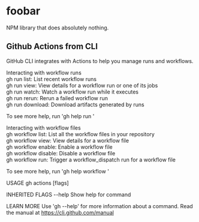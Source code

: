 # foobar

NPM library that does absolutely nothing.

## Github Actions from CLI

GitHub CLI integrates with Actions to help you manage runs and workflows.

Interacting with workflow runs  
gh run list:      List recent workflow runs  
gh run view:      View details for a workflow run or one of its jobs  
gh run watch:     Watch a workflow run while it executes  
gh run rerun:     Rerun a failed workflow run  
gh run download:  Download artifacts generated by runs

To see more help, run 'gh help run <subcommand>'

Interacting with workflow files  
gh workflow list:     List all the workflow files in your repository  
gh workflow view:     View details for a workflow file  
gh workflow enable:   Enable a workflow file  
gh workflow disable:  Disable a workflow file  
gh workflow run:      Trigger a workflow_dispatch run for a workflow file

To see more help, run 'gh help workflow <subcommand>'


USAGE
  gh actions [flags]

INHERITED FLAGS
  --help   Show help for command

LEARN MORE
  Use 'gh <command> <subcommand> --help' for more information about a command.
  Read the manual at https://cli.github.com/manual